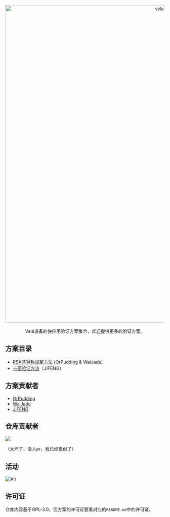 <div align="center">
	<br>
	<br>
    <picture>
      <source media="(prefers-color-scheme: light)" srcset="/image/logos/gh-light.svg">
      <source media="(prefers-color-scheme: dark)" srcset="/image/logos/gh-dark.svg">
      <img src="/images/logo/gh-light.svg" alt="vela verify" width="1000">
    </picture>
	<br>
	<br>
</div>

<div align="center">
  Vela设备的快应用验证方案集合，欢迎提供更多的验证方案。
</div>

## 方案目录
- [RSA非对称加密方法](/RSA非对称加密方法) (OrPudding & WaiJade)
- [卡密验证方法](/卡密验证方法-JIFENG)（JIFENG）
## 方案贡献者
- [OrPudding](https://github.com/OrPudding)
- [WaiJade](https://github.com/CheongSzesuen)
- [JIFENG](https://github.com/jfgege)
## 仓库贡献者

<a href="https://github.com/CheongSzesuen/VelaVerify/graphs/contributors">
  <img src="https://contrib.rocks/image?repo=CheongSzesuen/VelaVerify" />
</a>

（太坏了，没人pr，我已经累似了）

## 活动
![Alt](https://repobeats.axiom.co/api/embed/62218e68abe9307a95fff6cf7e05cffb24c65ed9.svg "Repobeats analytics image")

## 许可证
仓库内容基于GPL-3.0，但方案的许可证要看对应的`README.md`中的许可证。
